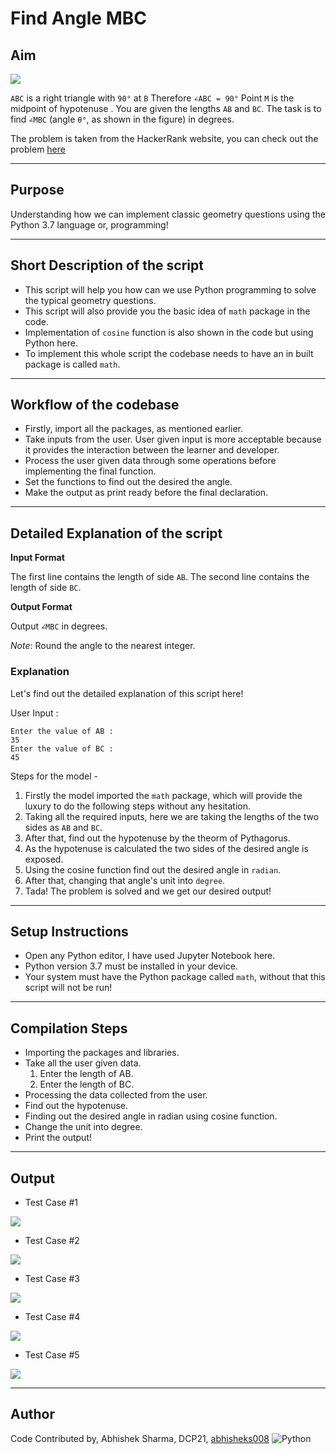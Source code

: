 # Find Angle MBC

## Aim

![](https://github.com/abhisheks008/PyAlgo-Tree/blob/patch-3/Geometry/Find%20Angle%20MBC/Images/mbc6.png)

`ABC` is a right triangle with `90°` at `B` Therefore `∠ABC = 90°` Point `M` is the midpoint of hypotenuse . You are given the lengths `AB` and `BC`. The task is to find `∠MBC` (angle `θ°`, as shown in the figure) in degrees.

The problem is taken from the HackerRank website, you can check out the problem [here](https://www.hackerrank.com/challenges/find-angle/problem)

---

## Purpose

Understanding how we can implement classic geometry questions using the Python 3.7 language or, programming!

---

## Short Description of the script

- This script will help you how can we use Python programming to solve the typical geometry questions.
- This script will also provide you the basic idea of `math` package in the code.
- Implementation of `cosine` function is also shown in the code but using Python here.
- To implement this whole script the codebase needs to have an in built package is called `math`.

---

## Workflow of the codebase

- Firstly, import all the packages, as mentioned earlier.
- Take inputs from the user. User given input is more acceptable because it provides the interaction between the learner and developer.
- Process the user given data through some operations before implementing the final function.
- Set the functions to find out the desired the angle.
- Make the output as print ready before the final declaration.

---

## Detailed Explanation of the script

**Input Format**

The first line contains the length of side `AB`. The second line contains the length of side `BC`.

**Output Format**

Output `∠MBC` in degrees.

_Note_: Round the angle to the nearest integer.

### Explanation

Let's find out the detailed explanation of this script here!

User Input :

```
Enter the value of AB :
35
Enter the value of BC :
45
```

Steps for the model -

1. Firstly the model imported the `math` package, which will provide the luxury to do the following steps without any hesitation.
2. Taking all the required inputs, here we are taking the lengths of the two sides as `AB` and `BC`.
3. After that, find out the hypotenuse by the theorm of Pythagorus.
4. As the hypotenuse is calculated the two sides of the desired angle is exposed.
5. Using the cosine function find out the desired angle in `radian`.
6. After that, changing that angle's unit into `degree`.
7. Tada! The problem is solved and we get our desired output!

---

## Setup Instructions

- Open any Python editor, I have used Jupyter Notebook here.
- Python version 3.7 must be installed in your device.
- Your system must have the Python package called `math`, without that this script will not be run!

---

## Compilation Steps

- Importing the packages and libraries.
- Take all the user given data.
  1. Enter the length of AB.
  2. Enter the length of BC.
- Processing the data collected from the user.
- Find out the hypotenuse.
- Finding out the desired angle in radian using cosine function.
- Change the unit into degree.
- Print the output!

---

## Output

- Test Case #1

![](https://github.com/abhisheks008/PyAlgo-Tree/blob/patch-3/Geometry/Find%20Angle%20MBC/Images/mbc1.png)

- Test Case #2

![](https://github.com/abhisheks008/PyAlgo-Tree/blob/patch-3/Geometry/Find%20Angle%20MBC/Images/mbc2.png)

- Test Case #3

![](https://github.com/abhisheks008/PyAlgo-Tree/blob/patch-3/Geometry/Find%20Angle%20MBC/Images/mbc3.png)

- Test Case #4

![](https://github.com/abhisheks008/PyAlgo-Tree/blob/patch-3/Geometry/Find%20Angle%20MBC/Images/mbc4.png)

- Test Case #5

![](https://github.com/abhisheks008/PyAlgo-Tree/blob/patch-3/Geometry/Find%20Angle%20MBC/Images/mbc5.png)

---

## Author

Code Contributed by, Abhishek Sharma, DCP21, [abhisheks008](https://github.com/abhisheks008) <img alt="Python" src="https://img.shields.io/badge/python%20-%2314354C.svg?&style=for-the-badge&logo=python&logoColor=white"/>
